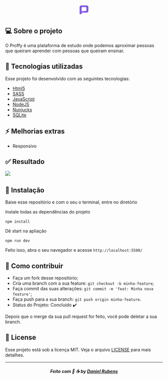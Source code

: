 <div align="center">

# ![Proffy](public/images/favicon.png)

</div>

## 💻 Sobre o projeto

 O Proffy é uma plataforma de estudo onde podemos aproximar pessoas que queiram aprender com pessoas que queiram ensinar.
## :rocket:  Tecnologias utilizadas
Esse projeto foi desenvolvido com as seguintes tecnologias:
- [Html5](https://html.spec.whatwg.org/)
- [SASS](https://sass-lang.com/)
- [JavaScript](https://www.w3.org/standards/webdesign/script)
- [NodeJS](https://nodejs.org/en/)
- [Nunjucks](https://mozilla.github.io/nunjucks/)
- [SQLite](sqlite.org/index.html)


## :zap:  Melhorias extras
- Responsivo

## :white_check_mark: Resultado

<img  src="public/images/proffy.gif">
 
 
## 💾 Instalação

Baixe esse repositório e com o seu o terminal, entre no diretório

Instale todas as dependências do projeto

```
npm install
```


Dê start na apliação

```
npm run dev
```
Feito isso, abra o seu navegador e acesse `http://localhost:5500/`



## :metal: Como contribuir


- Faça um fork desse repositório;
- Cria uma branch com a sua feature: `git checkout -b minha-feature`;
- Faça commit das suas alterações: `git commit -m 'feat: Minha nova feature'`;
- Faça push para a sua branch: `git push origin minha-feature`.
- Status do Projeto: Concluido :heavy_check_mark:


Depois que o merge da sua pull request for feito, você pode deletar a sua branch.


## 📝 License

Esse projeto está sob a licença MIT. Veja o arquivo [LICENSE](LICENSE) para mais detalhes.

---
<h5 align="center">
    Feito com 🖤 ☕  by <a href="https://danielcrubens.github.io/" target="_blank">Daniel Rubens</a>
</h5>






